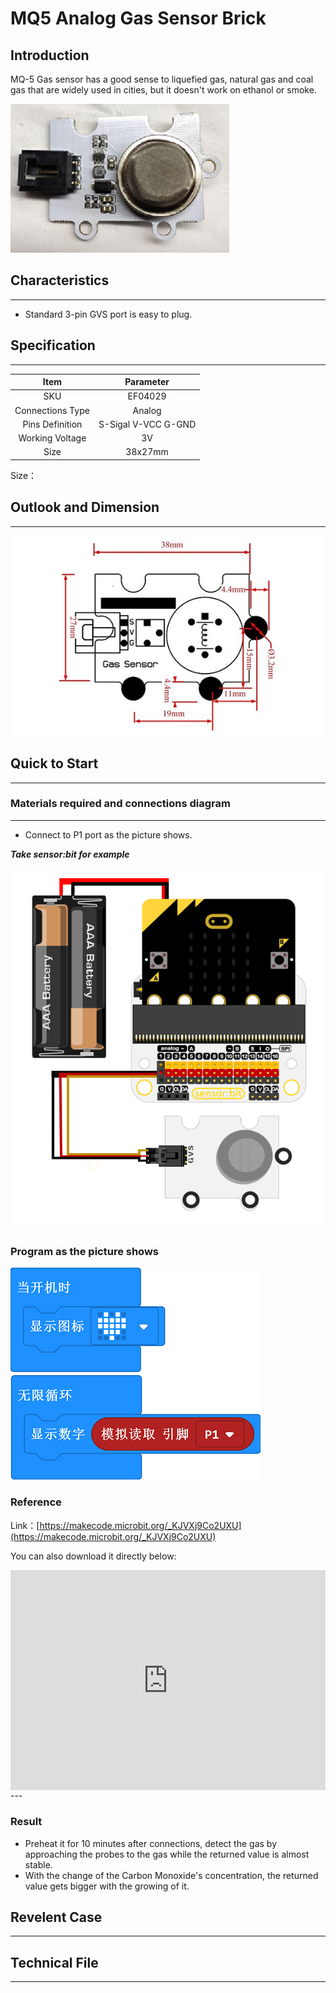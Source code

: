 # MQ5 Analog Gas Sensor Brick

## Introduction
MQ-5 Gas sensor has a good sense to liquefied gas, natural gas and coal gas that are widely used in cities, but it doesn't work on ethanol or smoke. 





![](./images/04029_01.png)




## Characteristics
---
- Standard 3-pin GVS port is easy to plug. 
## Specification
---

Item | Parameter 
:-: | :-: 
SKU|EF04029
Connections Type|Analog
Pins Definition|S-Sigal V-VCC G-GND
Working Voltage|3V
Size|38x27mm


Size：

## Outlook and Dimension
---



![](./images/04029_02.png)





## Quick to Start
---

### Materials required and connections diagram 
---

- Connect to P1 port as the picture shows. 

***Take sensor:bit for example***



![](./images/04029_03.png)




### Program as the picture shows 



![](./images/04029_04.png)




### Reference
Link：[https://makecode.microbit.org/_KJVXj9Co2UXU](https://makecode.microbit.org/_KJVXj9Co2UXU)

You can also download it directly below:

<div style="position:relative;height:0;padding-bottom:70%;overflow:hidden;"><iframe style="position:absolute;top:0;left:0;width:100%;height:100%;" src="https://makecode.microbit.org/#pub:_KJVXj9Co2UXU" frameborder="0" sandbox="allow-popups allow-forms allow-scripts allow-same-origin"></iframe></div>  
---

### Result
- Preheat it for 10 minutes after connections, detect the gas by approaching the probes to the gas while the returned value is almost stable. 
- With the change of the Carbon Monoxide's concentration, the returned value gets bigger with the growing of it.
## Revelent Case
---

## Technical File
---
